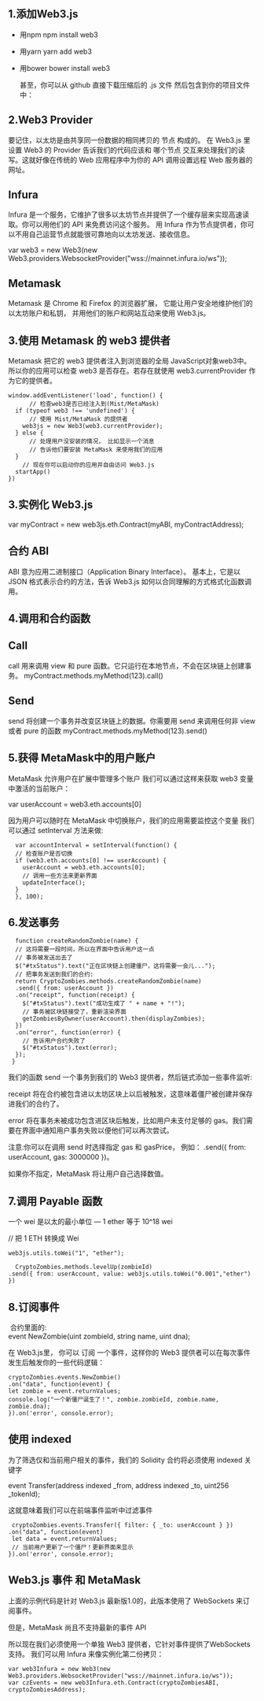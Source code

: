 1.添加Web3.js
---------------
* 用npm
  npm install web3
* 用yarn
 yarn add web3
* 用bower
 bower install web3
  
  甚至，你可以从 github 直接下载压缩后的 .js 文件 然后包含到你的项目文件中：<script language="javascript" type="text/javascript" src="web3.min.js"></script>

2.Web3 Provider
--------------------
要记住，以太坊是由共享同一份数据的相同拷贝的 节点 构成的。 在 Web3.js 里设置 Web3 的 Provider 告诉我们的代码应该和 哪个节点 交互来处理我们的读写。这就好像在传统的 Web 应用程序中为你的 API 调用设置远程 Web 服务器的网址。

Infura
--------
Infura 是一个服务，它维护了很多以太坊节点并提供了一个缓存层来实现高速读取。你可以用他们的 API 来免费访问这个服务。 用 Infura 作为节点提供者，你可以不用自己运营节点就能很可靠地向以太坊发送、接收信息。

var web3 = new Web3(new Web3.providers.WebsocketProvider("wss://mainnet.infura.io/ws"));

 Metamask
-------
Metamask 是 Chrome 和 Firefox 的浏览器扩展， 它能让用户安全地维护他们的以太坊账户和私钥， 并用他们的账户和网站互动来使用 Web3.js。

3.使用 Metamask 的 web3 提供者
-------------------------
Metamask 把它的 web3 提供者注入到浏览器的全局 JavaScript对象web3中。所以你的应用可以检查 web3 是否存在。若存在就使用 web3.currentProvider 作为它的提供者。
```
window.addEventListener('load', function() {
      // 检查web3是否已经注入到(Mist/MetaMask)
  if (typeof web3 !== 'undefined') {
      // 使用 Mist/MetaMask 的提供者
    web3js = new Web3(web3.currentProvider);
  } else {
      // 处理用户没安装的情况， 比如显示一个消息
      // 告诉他们要安装 MetaMask 来使用我们的应用
  }
    // 现在你可以启动你的应用并自由访问 Web3.js
  startApp()
})
```

3.实例化 Web3.js
-----------------
var myContract = new web3js.eth.Contract(myABI, myContractAddress);

  合约 ABI
------------
ABI 意为应用二进制接口（Application Binary Interface）。 基本上，它是以 JSON 格式表示合约的方法，告诉 Web3.js 如何以合同理解的方式格式化函数调用。

4.调用和合约函数
-----------------
  Call
-----------
  call 用来调用 view 和 pure 函数。它只运行在本地节点，不会在区块链上创建事务。
  myContract.methods.myMethod(123).call()
  
  Send
  --------------
  send 将创建一个事务并改变区块链上的数据。你需要用 send 来调用任何非 view 或者 pure 的函数
  myContract.methods.myMethod(123).send()
  
5.获得 MetaMask中的用户账户
---------------
  MetaMask 允许用户在扩展中管理多个账户
  我们可以通过这样来获取 web3 变量中激活的当前账户：
  
  var userAccount = web3.eth.accounts[0]
  
  因为用户可以随时在 MetaMask 中切换账户，我们的应用需要监控这个变量
  我们可以通过 setInterval 方法来做:
```
  var accountInterval = setInterval(function() {
  // 检查账户是否切换
  if (web3.eth.accounts[0] !== userAccount) {
    userAccount = web3.eth.accounts[0];
    // 调用一些方法来更新界面
    updateInterface();
  }
  }, 100);
```
6.发送事务
---------
```
  function createRandomZombie(name) {
  // 这将需要一段时间，所以在界面中告诉用户这一点
  // 事务被发送出去了
  $("#txStatus").text("正在区块链上创建僵尸，这将需要一会儿...");
  // 把事务发送到我们的合约:
  return CryptoZombies.methods.createRandomZombie(name)
  .send({ from: userAccount })
  .on("receipt", function(receipt) {
    $("#txStatus").text("成功生成了 " + name + "!");
    // 事务被区块链接受了，重新渲染界面
    getZombiesByOwner(userAccount).then(displayZombies);
  })
  .on("error", function(error) {
    // 告诉用户合约失败了
    $("#txStatus").text(error);
  });
 }
```
 我们的函数 send 一个事务到我们的 Web3 提供者，然后链式添加一些事件监听:
 
  receipt 将在合约被包含进以太坊区块上以后被触发，这意味着僵尸被创建并保存进我们的合约了。
  
  error 将在事务未被成功包含进区块后触发，比如用户未支付足够的 gas。我们需要在界面中通知用户事务失败以便他们可以再次尝试。
  
  注意:你可以在调用 send 时选择指定 gas 和 gasPrice， 例如： .send({ from: userAccount, gas: 3000000 })。
  
  如果你不指定，MetaMask 将让用户自己选择数值。
  
7.调用 Payable 函数
--------------------
  一个 wei 是以太的最小单位 — 1 ether 等于 10^18 wei
  
  // 把 1 ETH 转换成 Wei
  
    web3js.utils.toWei("1", "ether");
```
  CryptoZombies.methods.levelUp(zombieId)
.send({ from: userAccount, value: web3js.utils.toWei("0.001","ether") })
```
8.订阅事件
-----------------------
  合约里面的:<br>event NewZombie(uint zombieId, string name, uint dna);
  
  在 Web3.js里， 你可以 订阅 一个事件，这样你的 Web3 提供者可以在每次事件发生后触发你的一些代码逻辑：
  ```
  cryptoZombies.events.NewZombie()
.on("data", function(event) {
  let zombie = event.returnValues;
  console.log("一个新僵尸诞生了！", zombie.zombieId, zombie.name, zombie.dna);
}).on('error', console.error);
```
  使用 indexed
  ----------
  为了筛选仅和当前用户相关的事件，我们的 Solidity 合约将必须使用 indexed 关键字
  
  event Transfer(address indexed _from, address indexed _to, uint256 _tokenId);

  这就意味着我们可以在前端事件监听中过滤事件
 ```
  cryptoZombies.events.Transfer({ filter: { _to: userAccount } })
.on("data", function(event) 
  let data = event.returnValues;
  // 当前用户更新了一个僵尸！更新界面来显示
}).on('error', console.error);
```
Web3.js 事件 和 MetaMask
------------------------
  上面的示例代码是针对 Web3.js 最新版1.0的，此版本使用了 WebSockets 来订阅事件。
  
  但是，MetaMask 尚且不支持最新的事件 API 
  
  所以现在我们必须使用一个单独 Web3 提供者，它针对事件提供了WebSockets支持。 我们可以用 Infura 来像实例化第二份拷贝：
  
    var web3Infura = new Web3(new Web3.providers.WebsocketProvider("wss://mainnet.infura.io/ws"));
    var czEvents = new web3Infura.eth.Contract(cryptoZombiesABI, cryptoZombiesAddress);
  

  


  



  







